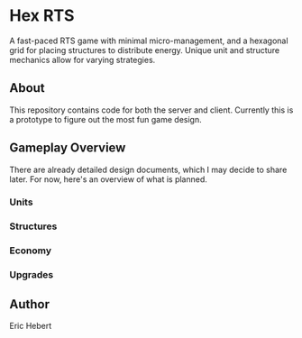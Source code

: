 # Hex RTS
A fast-paced RTS game with minimal micro-management, and a hexagonal grid for placing structures to distribute energy. Unique unit and structure mechanics allow for varying strategies.

## About
This repository contains code for both the server and client. Currently this is a prototype to figure out the most fun game design.

## Gameplay Overview
There are already detailed design documents, which I may decide to share later. For now, here's an overview of what is planned.

### Units

### Structures

### Economy

### Upgrades

## Author
Eric Hebert

